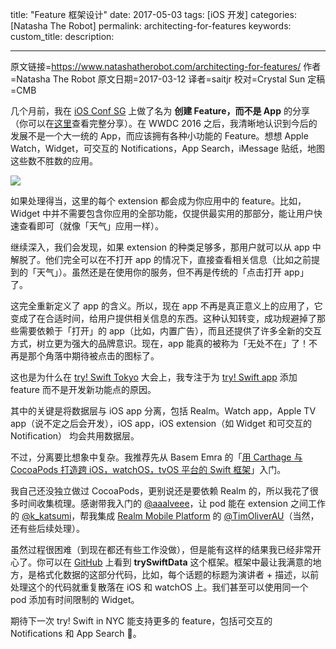 title: "Feature 框架设计"
date: 2017-05-03
tags: [iOS 开发]
categories: [Natasha The Robot]
permalink: architecting-for-features
keywords:
custom_title: 
description: 

---
原文链接=https://www.natashatherobot.com/architecting-for-features/
作者=Natasha The Robot
原文日期=2017-03-12
译者=saitjr
校对=Crystal Sun
定稿=CMB

<!--此处开始正文-->

几个月前，我在 [iOS Conf SG](http://iosconf.sg/) 上做了名为 **创建 Feature，而不是 App** 的分享（你可以在[这里](https://www.youtube.com/watch?v=lJlyR8chDwo)查看完整分享）。在 WWDC 2016 之后，我清晰地认识到今后的发展不是一个大一统的 App，而应该拥有各种小功能的 Feature。想想 Apple Watch，Widget，可交互的 Notifications，App Search，iMessage 贴纸，地图这些数不胜数的应用。

<!--more-->

![](https://www.natashatherobot.com/wp-content/uploads/Screen-Shot-2017-03-12-at-5.15.38-PM-1024x721.png)

如果处理得当，这里的每个 extension 都会成为你应用中的 feature。比如，Widget 中并不需要包含你应用的全部功能，仅提供最实用的那部分，能让用户快速查看即可（就像「天气」应用一样）。

继续深入，我们会发现，如果 extension 的种类足够多，那用户就可以从 app 中解脱了。他们完全可以在不打开 app 的情况下，直接查看相关信息（比如之前提到的「天气」）。虽然还是在使用你的服务，但不再是传统的「点击打开 app」了。

这完全重新定义了 app 的含义。所以，现在 app 不再是真正意义上的应用了，它变成了在合适时间，给用户提供相关信息的东西。这种认知转变，成功规避掉了那些需要依赖于「打开」的 app（比如，内置广告），而且还提供了许多全新的交互方式，树立更为强大的品牌意识。现在，app 能真的被称为「无处不在」了！不再是那个角落中期待被点击的图标了。

这也是为什么在 [try! Swift Tokyo](https://www.tryswift.co/tokyo/en) 大会上，我专注于为 [try! Swift app](https://github.com/tryswift/trySwiftAppFinal) 添加 feature 而不是开发新功能点的原因。

其中的关键是将数据层与 iOS app 分离，包括 Realm。Watch app，Apple TV app（说不定之后会开发），iOS app，iOS extension（如 Widget 和可交互的 Notification） 均会共用数据层。

不过，分离要比想象中复杂。我推荐先从 Basem Emra 的「[用 Carthage 与 CocoaPods 打造跨 iOS，watchOS，tvOS 平台的 Swift 框架](http://basememara.com/creating-cross-platform-swift-frameworks-ios-watchos-tvos-via-carthage-cocoapods/)」入门。

我自己还没独立做过 CocoaPods，更别说还是要依赖 Realm 的，所以我花了很多时间收集梳理。感谢带我入门的 [@aaalveee](https://twitter.com/aaalveee)，让 pod 能在 extension 之间工作的 [@k_katsumi](https://twitter.com/k_katsumi)，帮我集成 [Realm Mobile Platform](https://realm.io/products/realm-mobile-platform/) 的 [@TimOliverAU](https://twitter.com/TimOliverAU)（当然，还有些后续处理）。

虽然过程很困难（到现在都还有些工作没做），但是能有这样的结果我已经非常开心了。你可以在 [GitHub](https://github.com/tryswift/trySwiftData) 上看到 **trySwiftData** 这个框架。框架中最让我满意的地方，是格式化数据的这部分代码，比如，每个话题的标题为演讲者 + 描述，以前处理这个的代码就重复散落在 iOS 和 watchOS 上。我们甚至可以使用同一个 pod 添加有时间限制的 Widget。

期待下一次 try! Swift in NYC 能支持更多的 feature，包括可交互的 Notifications 和 App Search 🚀。